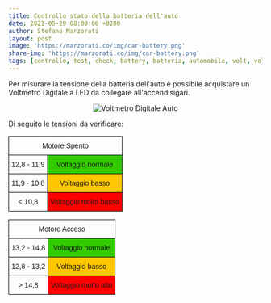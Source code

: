 ```yaml
---
title: Controllo stato della batteria dell'auto
date: 2021-05-20 08:00:00 +0200
author: Stefano Marzorati
layout: post
image: 'https://marzorati.co/img/car-battery.png'
share-img: 'https://marzorati.co/img/car-battery.png'
tags: [controllo, test, check, battery, batteria, automobile, volt, voltaggio]
---
```

Per misurare la tensione della batteria dell'auto è possibile acquistare un Voltmetro Digitale a LED da collegare all'accendisigari.   

<center><img src="https://marzorati.co/img/post/voltmetro_digitale-accendisigari.jpg" alt="Voltmetro Digitale Auto"></center>

Di seguito le tensioni da verificare:

<center>
<style type="text/css">
.tg  {border-collapse:collapse;border-spacing:0;}
.tg td{border-color:black;border-style:solid;border-width:1px;font-family:Arial, sans-serif;font-size:14px;
  overflow:hidden;padding:10px 5px;word-break:normal;}
.tg th{border-color:black;border-style:solid;border-width:1px;font-family:Arial, sans-serif;font-size:14px;
  font-weight:normal;overflow:hidden;padding:10px 5px;word-break:normal;}
.tg .tg-ate8{background-color:#ffc702;text-align:center;vertical-align:top}
.tg .tg-baqh{text-align:center;vertical-align:top}
.tg .tg-lbzb{background-color:#fe0000;text-align:center;vertical-align:top}
.tg .tg-l5iw{background-color:#32cb00;text-align:center;vertical-align:top}
</style>
<table class="tg">
<thead>
  <tr>
    <th class="tg-baqh" colspan="2">Motore Spento</th>
  </tr>
</thead>
<tbody>
  <tr>
    <td class="tg-baqh">12,8 - 11,9</td>
    <td class="tg-l5iw">Voltaggio normale</td>
  </tr>
  <tr>
    <td class="tg-baqh">11,9 - 10,8</td>
    <td class="tg-ate8">Voltaggio basso</td>
  </tr>
  <tr>
    <td class="tg-baqh">&lt; 10,8</td>
    <td class="tg-lbzb">Voltaggio molto basso</td>
  </tr>
</tbody>
</table>
</center>

<p>
</p>

<center>
<style type="text/css">
.tg  {border-collapse:collapse;border-spacing:0;}
.tg td{border-color:black;border-style:solid;border-width:1px;font-family:Arial, sans-serif;font-size:14px;
  overflow:hidden;padding:10px 5px;word-break:normal;}
.tg th{border-color:black;border-style:solid;border-width:1px;font-family:Arial, sans-serif;font-size:14px;
  font-weight:normal;overflow:hidden;padding:10px 5px;word-break:normal;}
.tg .tg-ate8{background-color:#ffc702;text-align:center;vertical-align:top}
.tg .tg-baqh{text-align:center;vertical-align:top}
.tg .tg-lbzb{background-color:#fe0000;text-align:center;vertical-align:top}
.tg .tg-l5iw{background-color:#32cb00;text-align:center;vertical-align:top}
</style>
<table class="tg">
<thead>
  <tr>
    <th class="tg-baqh" colspan="2">Motore Acceso</th>
  </tr>
</thead>
<tbody>
  <tr>
    <td class="tg-baqh">13,2 - 14,8</td>
    <td class="tg-l5iw">Voltaggio normale</td>
  </tr>
  <tr>
    <td class="tg-baqh">12,8 - 13,2</td>
    <td class="tg-ate8">Voltaggio basso</td>
  </tr>
  <tr>
    <td class="tg-baqh">&gt; 14,8</td>
    <td class="tg-lbzb">Voltaggio molto alto</td>
  </tr>
</tbody>
</table>
</center>